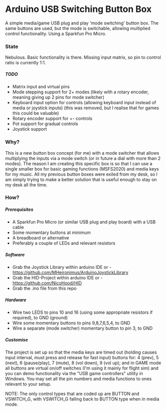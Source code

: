 # Arduino USB Switching Button Box
A simple media/game USB plug and play 'mode switching' button box. The same buttons are used, but the mode is switchable, allowing multiplied control functionality. Using a Sparkfun Pro Micro.

### State
Nebulous. Basic functionality is there. Missing input matrix, so pin to control ratio is currently 1:1.

##### TODO
* Matrix input and virtual pins
* Mode stepping support for 2+ modes (likely with a rotary encoder, meaning giving up 2 pins for mode switcher)
* Keyboard input option for controls (allowing keyboard input instead of media or joystick inputs) (this was removed, but I realise that for games this could be valuable)
* Rotary encoder support for +- controls
* Pot support for gradual controls
* Joystick support

### Why?
This is a new button box concept (for me) with a mode switcher that allows multiplying the inputs via a mode switch (or in future a dial with more than 2 modes). The reason I am creating this specific box is so that I can use a single smaller box for basic gaming functions (MSFS2020) and media keys for my music. All my previous button boxes were exiled from my desk, so I am simply trying to make a better solution that is useful enough to stay on my desk all the time.

### How?
##### Prerequisites
* A Sparkfun Pro Micro (or similar USB plug and play board) with a USB cable
* Some momentary buttons at minimum
* A breadboard or alternative
* Preferably a couple of LEDs and relevant resistors

##### Software
* Grab the Joystick Library within arduino IDE or - https://github.com/MHeironimus/ArduinoJoystickLibrary
* Grab the HID-Project within arduino IDE or - https://github.com/NicoHood/HID
* Grab the .ino file from this repo

##### Hardware
* Wire two LEDS to pins 10 and 16 (using some appropriate resistors if required), to GND (ground)
* Wire some momentary buttons to pins 9,8,7,6,5,4, to GND
* Wire a separate (mode switcher) momentary button to pin 3, to GND

##### Customise
The project is set up so that the media keys are timed out (holding causes input interval, must press and release for fast input) buttons for: 4 (prev), 5 (next), 6 (pause/play), 7 (mute), 8 (vol down), 9 (vol up); and in GAME mode all buttons are virtual on/off switches (I'm using it mainly for flight sim) and you can demo functionality via the "USB game controllers" utility in Windows. You may set all the pin numbers and media functions to ones relevant to your setup.

NOTE: The only control types that are coded up are BUTTON and VSWITCH_G, with VSWITCH_G falling back to BUTTON type when in media mode.


